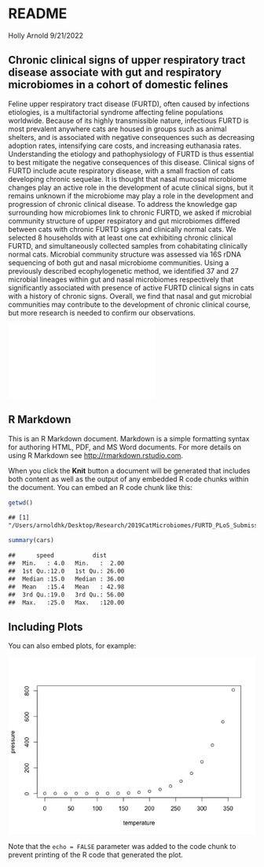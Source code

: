 README
================
Holly Arnold
9/21/2022

## Chronic clinical signs of upper respiratory tract disease associate with gut and respiratory microbiomes in a cohort of domestic felines

Feline upper respiratory tract disease (FURTD), often caused by
infections etiologies, is a multifactorial syndrome affecting feline
populations worldwide. Because of its highly transmissible nature,
infectious FURTD is most prevalent anywhere cats are housed in groups
such as animal shelters, and is associated with negative consequences
such as decreasing adoption rates, intensifying care costs, and
increasing euthanasia rates. Understanding the etiology and
pathophysiology of FURTD is thus essential to best mitigate the negative
consequences of this disease. Clinical signs of FURTD include acute
respiratory disease, with a small fraction of cats developing chronic
sequelae. It is thought that nasal mucosal microbiome changes play an
active role in the development of acute clinical signs, but it remains
unknown if the microbiome may play a role in the development and
progression of chronic clinical disease. To address the knowledge gap
surrounding how microbiomes link to chronic FURTD, we asked if microbial
community structure of upper respiratory and gut microbiomes differed
between cats with chronic FURTD signs and clinically normal cats. We
selected 8 households with at least one cat exhibiting chronic clinical
FURTD, and simultaneously collected samples from cohabitating clinically
normal cats. Microbial community structure was assessed via 16S rDNA
sequencing of both gut and nasal microbiome communities. Using a
previously described ecophylogenetic method, we identified 37 and 27
microbial lineages within gut and nasal microbiomes respectively that
significantly associated with presence of active FURTD clinical signs in
cats with a history of chronic signs. Overall, we find that nasal and
gut microbial communities may contribute to the development of chronic
clinical course, but more research is needed to confirm our
observations.

![hi](figures/Diversity_Summary.pdf)

## R Markdown

This is an R Markdown document. Markdown is a simple formatting syntax
for authoring HTML, PDF, and MS Word documents. For more details on
using R Markdown see <http://rmarkdown.rstudio.com>.

When you click the **Knit** button a document will be generated that
includes both content as well as the output of any embedded R code
chunks within the document. You can embed an R code chunk like this:

``` r
getwd()
```

    ## [1] "/Users/arnoldhk/Desktop/Research/2019CatMicrobiomes/FURTD_PLoS_Submission_Package_Reviewer_Comments/FURTD_gitlab/domestic_feline_cohort_gut_nasal_microbiomes_analyses"

``` r
summary(cars)
```

    ##      speed           dist       
    ##  Min.   : 4.0   Min.   :  2.00  
    ##  1st Qu.:12.0   1st Qu.: 26.00  
    ##  Median :15.0   Median : 36.00  
    ##  Mean   :15.4   Mean   : 42.98  
    ##  3rd Qu.:19.0   3rd Qu.: 56.00  
    ##  Max.   :25.0   Max.   :120.00

## Including Plots

You can also embed plots, for example:

![](README_files/figure-gfm/pressure-1.png)<!-- -->

Note that the `echo = FALSE` parameter was added to the code chunk to
prevent printing of the R code that generated the plot.
